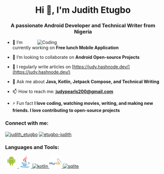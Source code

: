 <h1 align="center">Hi 👋, I'm Judith Etugbo</h1>
<h3 align="center">A passionate Android Developer and Technical Writer from Nigeria</h3>
<img align="right" alt= "Coding" width="400" src="https://giphy.com/gifs/dommespace-domme-space-programador-qgQUggAC3Pfv687qPC">

- 🔭 I’m currently working on **Free lunch Mobile Application**

- 👯 I’m looking to collaborate on **Android Open-source Projects**

- 📝 I regularly write articles on [https://judy.hashnode.dev/](https://judy.hashnode.dev/)

- 💬 Ask me about **Java, Kotlin, Jetpack Compose, and Technical Writing**

- 📫 How to reach me: **judypearls200@gmail.com**

- ⚡ Fun fact **I love coding, watching movies, writing, and making new friends. I love contributing to open-source projects**

<h3 align="left">Connect with me:</h3>
<p align="left">
<a href="https://twitter.com/judith_etugbo" target="blank"><img align="center" src="https://raw.githubusercontent.com/rahuldkjain/github-profile-readme-generator/master/src/images/icons/Social/twitter.svg" alt="judith_etugbo" height="30" width="40" /></a>
<a href="https://linkedin.com/in/etugbo-judith" target="blank"><img align="center" src="https://raw.githubusercontent.com/rahuldkjain/github-profile-readme-generator/master/src/images/icons/Social/linked-in-alt.svg" alt="etugbo-judith" height="30" width="40" /></a>
</p>

<h3 align="left">Languages and Tools:</h3>
<p align="left"> <a href="https://developer.android.com" target="_blank" rel="noreferrer"> <img src="https://raw.githubusercontent.com/devicons/devicon/master/icons/android/android-original-wordmark.svg" alt="android" width="40" height="40"/> </a> <a href="https://www.java.com" target="_blank" rel="noreferrer"> <img src="https://raw.githubusercontent.com/devicons/devicon/master/icons/java/java-original.svg" alt="java" width="40" height="40"/> </a> <a href="https://kotlinlang.org" target="_blank" rel="noreferrer"> <img src="https://www.vectorlogo.zone/logos/kotlinlang/kotlinlang-icon.svg" alt="kotlin" width="40" height="40"/> </a> <a href="https://www.mysql.com/" target="_blank" rel="noreferrer"> <img src="https://raw.githubusercontent.com/devicons/devicon/master/icons/mysql/mysql-original-wordmark.svg" alt="mysql" width="40" height="40"/> </a> <a href="https://www.sqlite.org/" target="_blank" rel="noreferrer"> <img src="https://www.vectorlogo.zone/logos/sqlite/sqlite-icon.svg" alt="sqlite" width="40" height="40"/> </a> </p>
